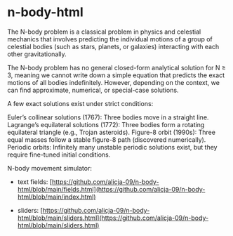 # n-body-html
The N-body problem is a classical problem in physics and celestial mechanics that involves predicting the individual motions of a group of celestial bodies (such as stars, planets, or galaxies) interacting with each other gravitationally.

The N-body problem has no general closed-form analytical solution for N ≥ 3, meaning we cannot write down a simple equation that predicts the exact motions of all bodies indefinitely. However, depending on the context, we can find approximate, numerical, or special-case solutions.

A few exact solutions exist under strict conditions:

Euler’s collinear solutions (1767): Three bodies move in a straight line.
Lagrange’s equilateral solutions (1772): Three bodies form a rotating equilateral triangle (e.g., Trojan asteroids).
Figure-8 orbit (1990s): Three equal masses follow a stable figure-8 path (discovered numerically).
Periodic orbits: Infinitely many unstable periodic solutions exist, but they require fine-tuned initial conditions.

N-body movement simulator:
- text fields: [https://github.com/alicja-09/n-body-html/blob/main/fields.html](https://github.com/alicja-09/n-body-html/blob/main/index.html)
  
- sliders: [https://github.com/alicja-09/n-body-html/blob/main/sliders.html](https://github.com/alicja-09/n-body-html/blob/main/sliders.html)
